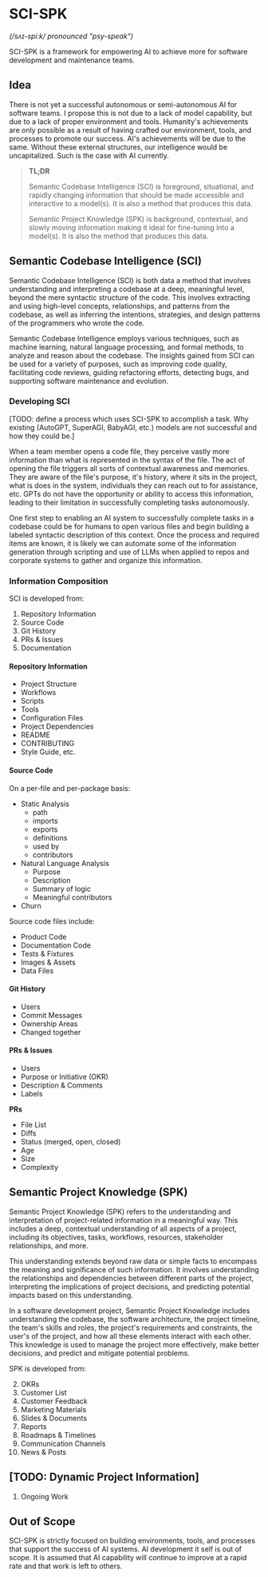 # SCI-SPK

_(/sʌɪ-spi:k/ pronounced "psy-speak")_

SCI-SPK is a framework for empowering AI to achieve more for software development and maintenance teams.

## Idea

There is not yet a successful autonomous or semi-autonomous AI for software teams. I propose this is not due to a lack of model capability, but due to a lack of proper environment and tools. Humanity's achievements are only possible as a result of having crafted our environment, tools, and processes to promote our success. AI's achievements will be due to the same. Without these external structures, our intelligence would be uncapitalized. Such is the case with AI currently.

> **TL;DR**
>
> Semantic Codebase Intelligence (SCI) is foreground, situational, and rapidly changing information that should be made accessible and interactive to a model(s). It is also a method that produces this data.
>
> Semantic Project Knowledge (SPK) is background, contextual, and slowly moving information making it ideal for fine-tuning into a model(s). It is also the method that produces this data.

## Semantic Codebase Intelligence (SCI)

Semantic Codebase Intelligence (SCI) is both data a method that involves understanding and interpreting a codebase at a deep, meaningful level, beyond the mere syntactic structure of the code. This involves extracting and using high-level concepts, relationships, and patterns from the codebase, as well as inferring the intentions, strategies, and design patterns of the programmers who wrote the code.

Semantic Codebase Intelligence employs various techniques, such as machine learning, natural language processing, and formal methods, to analyze and reason about the codebase. The insights gained from SCI can be used for a variety of purposes, such as improving code quality, facilitating code reviews, guiding refactoring efforts, detecting bugs, and supporting software maintenance and evolution.

### Developing SCI

[TODO: define a process which uses SCI-SPK to accomplish a task. Why existing (AutoGPT, SuperAGI, BabyAGI, etc.) models are not successful and how they could be.]

When a team member opens a code file, they perceive vastly more information than what is represented in the syntax of the file. The act of opening the file triggers all sorts of contextual awareness and memories. They are aware of the file's purpose, it's history, where it sits in the project, what is does in the system, individuals they can reach out to for assistance, etc. GPTs do not have the opportunity or ability to access this information, leading to their limitation in successfully completing tasks autonomously.

One first step to enabling an AI system to successfully complete tasks in a codebase could be for humans to open various files and begin building a labeled syntactic description of this context. Once the process and required items are known, it is likely we can automate some of the information generation through scripting and use of LLMs when applied to repos and corporate systems to gather and organize this information.

### Information Composition

SCI is developed from:

1. Repository Information
2. Source Code
3. Git History
4. PRs & Issues
5. Documentation

#### Repository Information

- Project Structure
- Workflows
- Scripts
- Tools
- Configuration Files
- Project Dependencies
- README
- CONTRIBUTING
- Style Guide, etc.

#### Source Code

On a per-file and per-package basis:

- Static Analysis
  - path
  - imports
  - exports
  - definitions
  - used by
  - contributors
- Natural Language Analysis
  - Purpose
  - Description
  - Summary of logic
  - Meaningful contributors
- Churn

Source code files include:

- Product Code
- Documentation Code
- Tests & Fixtures
- Images & Assets
- Data Files

#### Git History

- Users
- Commit Messages
- Ownership Areas
- Changed together

#### PRs & Issues

- Users
- Purpose or Initiative (OKR)
- Description & Comments
- Labels

**PRs**

- File List
- Diffs
- Status (merged, open, closed)
- Age
- Size
- Complexity

## Semantic Project Knowledge (SPK)

Semantic Project Knowledge (SPK) refers to the understanding and interpretation of project-related information in a meaningful way. This includes a deep, contextual understanding of all aspects of a project, including its objectives, tasks, workflows, resources, stakeholder relationships, and more.

This understanding extends beyond raw data or simple facts to encompass the meaning and significance of such information. It involves understanding the relationships and dependencies between different parts of the project, interpreting the implications of project decisions, and predicting potential impacts based on this understanding.

In a software development project, Semantic Project Knowledge includes understanding the codebase, the software architecture, the project timeline, the team's skills and roles, the project's requirements and constraints, the user's of the project, and how all these elements interact with each other. This knowledge is used to manage the project more effectively, make better decisions, and predict and mitigate potential problems.

SPK is developed from:

2. OKRs
3. Customer List
4. Customer Feedback
5. Marketing Materials
6. Slides & Documents
7. Reports
8. Roadmaps & Timelines
9. Communication Channels
10. News & Posts

## [TODO: Dynamic Project Information]

1. Ongoing Work

## Out of Scope

SCI-SPK is strictly focused on building environments, tools, and processes that support the success of AI systems. AI development it self is out of scope. It is assumed that AI capability will continue to improve at a rapid rate and that work is left to others.
